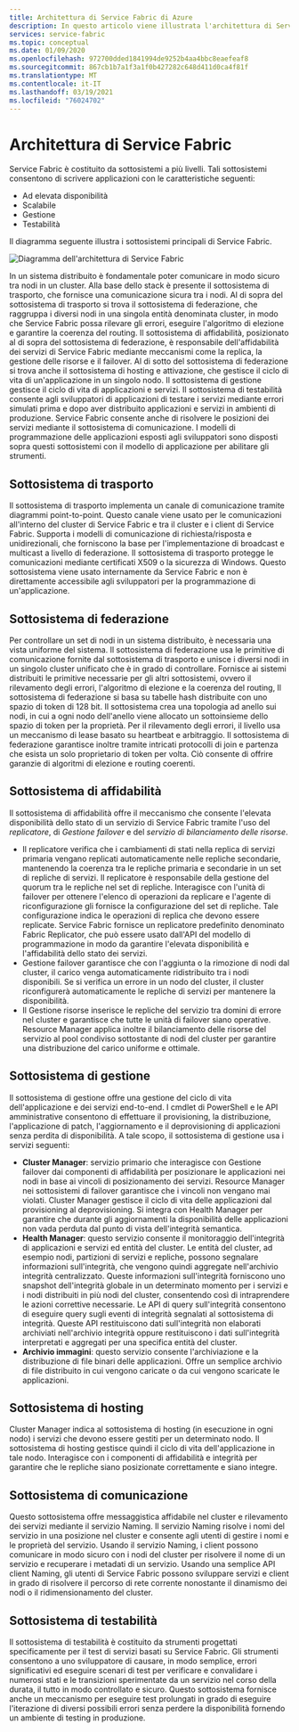 ```yaml
---
title: Architettura di Service Fabric di Azure
description: In questo articolo viene illustrata l'architettura di Service Fabric, una piattaforma di sistemi distribuiti utilizzata per compilare applicazioni scalabili, affidabili e facilmente gestibili per il cloud.
services: service-fabric
ms.topic: conceptual
ms.date: 01/09/2020
ms.openlocfilehash: 972700dded1841994de9252b4aa4bbc8eaefeaf8
ms.sourcegitcommit: 867cb1b7a1f3a1f0b427282c648d411d0ca4f81f
ms.translationtype: MT
ms.contentlocale: it-IT
ms.lasthandoff: 03/19/2021
ms.locfileid: "76024702"
---
```

# <a name="service-fabric-architecture"></a>Architettura di Service Fabric

Service Fabric è costituito da sottosistemi a più livelli. Tali sottosistemi consentono di scrivere applicazioni con le caratteristiche seguenti:

* Ad elevata disponibilità
* Scalabile
* Gestione
* Testabilità

Il diagramma seguente illustra i sottosistemi principali di Service Fabric.

![Diagramma dell'architettura di Service Fabric](media/service-fabric-architecture/service-fabric-architecture.png)

In un sistema distribuito è fondamentale poter comunicare in modo sicuro tra nodi in un cluster. Alla base dello stack è presente il sottosistema di trasporto, che fornisce una comunicazione sicura tra i nodi. Al di sopra del sottosistema di trasporto si trova il sottosistema di federazione, che raggruppa i diversi nodi in una singola entità denominata cluster, in modo che Service Fabric possa rilevare gli errori, eseguire l'algoritmo di elezione e garantire la coerenza del routing. Il sottosistema di affidabilità, posizionato al di sopra del sottosistema di federazione, è responsabile dell'affidabilità dei servizi di Service Fabric mediante meccanismi come la replica, la gestione delle risorse e il failover. Al di sotto del sottosistema di federazione si trova anche il sottosistema di hosting e attivazione, che gestisce il ciclo di vita di un'applicazione in un singolo nodo. Il sottosistema di gestione gestisce il ciclo di vita di applicazioni e servizi. Il sottosistema di testabilità consente agli sviluppatori di applicazioni di testare i servizi mediante errori simulati prima e dopo aver distribuito applicazioni e servizi in ambienti di produzione. Service Fabric consente anche di risolvere le posizioni dei servizi mediante il sottosistema di comunicazione. I modelli di programmazione delle applicazioni esposti agli sviluppatori sono disposti sopra questi sottosistemi con il modello di applicazione per abilitare gli strumenti.

## <a name="transport-subsystem"></a>Sottosistema di trasporto

Il sottosistema di trasporto implementa un canale di comunicazione tramite diagrammi point-to-point. Questo canale viene usato per le comunicazioni all'interno del cluster di Service Fabric e tra il cluster e i client di Service Fabric. Supporta i modelli di comunicazione di richiesta/risposta e unidirezionali, che forniscono la base per l'implementazione di broadcast e multicast a livello di federazione. Il sottosistema di trasporto protegge le comunicazioni mediante certificati X509 o la sicurezza di Windows. Questo sottosistema viene usato internamente da Service Fabric e non è direttamente accessibile agli sviluppatori per la programmazione di un'applicazione.

## <a name="federation-subsystem"></a>Sottosistema di federazione

Per controllare un set di nodi in un sistema distribuito, è necessaria una vista uniforme del sistema. Il sottosistema di federazione usa le primitive di comunicazione fornite dal sottosistema di trasporto e unisce i diversi nodi in un singolo cluster unificato che è in grado di controllare. Fornisce ai sistemi distribuiti le primitive necessarie per gli altri sottosistemi, ovvero il rilevamento degli errori, l'algoritmo di elezione e la coerenza del routing, Il sottosistema di federazione si basa su tabelle hash distribuite con uno spazio di token di 128 bit. Il sottosistema crea una topologia ad anello sui nodi, in cui a ogni nodo dell'anello viene allocato un sottoinsieme dello spazio di token per la proprietà. Per il rilevamento degli errori, il livello usa un meccanismo di lease basato su heartbeat e arbitraggio. Il sottosistema di federazione garantisce inoltre tramite intricati protocolli di join e partenza che esista un solo proprietario di token per volta. Ciò consente di offrire garanzie di algoritmi di elezione e routing coerenti.

## <a name="reliability-subsystem"></a>Sottosistema di affidabilità

Il sottosistema di affidabilità offre il meccanismo che consente l'elevata disponibilità dello stato di un servizio di Service Fabric tramite l'uso del *replicatore*, di *Gestione failover* e del *servizio di bilanciamento delle risorse*.

* Il replicatore verifica che i cambiamenti di stati nella replica di servizi primaria vengano replicati automaticamente nelle repliche secondarie, mantenendo la coerenza tra le repliche primaria e secondarie in un set di repliche di servizi. Il replicatore è responsabile della gestione del quorum tra le repliche nel set di repliche. Interagisce con l'unità di failover per ottenere l'elenco di operazioni da replicare e l'agente di riconfigurazione gli fornisce la configurazione del set di repliche. Tale configurazione indica le operazioni di replica che devono essere replicate. Service Fabric fornisce un replicatore predefinito denominato Fabric Replicator, che può essere usato dall'API del modello di programmazione in modo da garantire l'elevata disponibilità e l'affidabilità dello stato dei servizi.
* Gestione failover garantisce che con l'aggiunta o la rimozione di nodi dal cluster, il carico venga automaticamente ridistribuito tra i nodi disponibili. Se si verifica un errore in un nodo del cluster, il cluster riconfigurerà automaticamente le repliche di servizi per mantenere la disponibilità.
* Il Gestione risorse inserisce le repliche del servizio tra domini di errore nel cluster e garantisce che tutte le unità di failover siano operative. Resource Manager applica inoltre il bilanciamento delle risorse del servizio al pool condiviso sottostante di nodi del cluster per garantire una distribuzione del carico uniforme e ottimale.

## <a name="management-subsystem"></a>Sottosistema di gestione

Il sottosistema di gestione offre una gestione del ciclo di vita dell'applicazione e dei servizi end-to-end. I cmdlet di PowerShell e le API amministrative consentono di effettuare il provisioning, la distribuzione, l'applicazione di patch, l'aggiornamento e il deprovisioning di applicazioni senza perdita di disponibilità. A tale scopo, il sottosistema di gestione usa i servizi seguenti:

* **Cluster Manager**: servizio primario che interagisce con Gestione failover dai componenti di affidabilità per posizionare le applicazioni nei nodi in base ai vincoli di posizionamento dei servizi. Resource Manager nei sottosistemi di failover garantisce che i vincoli non vengano mai violati. Cluster Manager gestisce il ciclo di vita delle applicazioni dal provisioning al deprovisioning. Si integra con Health Manager per garantire che durante gli aggiornamenti la disponibilità delle applicazioni non vada perduta dal punto di vista dell'integrità semantica.
* **Health Manager**: questo servizio consente il monitoraggio dell'integrità di applicazioni e servizi ed entità del cluster. Le entità del cluster, ad esempio nodi, partizioni di servizi e repliche, possono segnalare informazioni sull'integrità, che vengono quindi aggregate nell'archivio integrità centralizzato. Queste informazioni sull'integrità forniscono uno snapshot dell'integrità globale in un determinato momento per i servizi e i nodi distribuiti in più nodi del cluster, consentendo così di intraprendere le azioni correttive necessarie. Le API di query sull'integrità consentono di eseguire query sugli eventi di integrità segnalati al sottosistema di integrità. Queste API restituiscono dati sull'integrità non elaborati archiviati nell'archivio integrità oppure restituiscono i dati sull'integrità interpretati e aggregati per una specifica entità del cluster.
* **Archivio immagini**: questo servizio consente l'archiviazione e la distribuzione di file binari delle applicazioni. Offre un semplice archivio di file distribuito in cui vengono caricate o da cui vengono scaricate le applicazioni.

## <a name="hosting-subsystem"></a>Sottosistema di hosting

Cluster Manager indica al sottosistema di hosting (in esecuzione in ogni nodo) i servizi che devono essere gestiti per un determinato nodo. Il sottosistema di hosting gestisce quindi il ciclo di vita dell'applicazione in tale nodo. Interagisce con i componenti di affidabilità e integrità per garantire che le repliche siano posizionate correttamente e siano integre.

## <a name="communication-subsystem"></a>Sottosistema di comunicazione

Questo sottosistema offre messaggistica affidabile nel cluster e rilevamento dei servizi mediante il servizio Naming. Il servizio Naming risolve i nomi del servizio in una posizione nel cluster e consente agli utenti di gestire i nomi e le proprietà del servizio. Usando il servizio Naming, i client possono comunicare in modo sicuro con i nodi del cluster per risolvere il nome di un servizio e recuperare i metadati di un servizio. Usando una semplice API client Naming, gli utenti di Service Fabric possono sviluppare servizi e client in grado di risolvere il percorso di rete corrente nonostante il dinamismo dei nodi o il ridimensionamento del cluster.

## <a name="testability-subsystem"></a>Sottosistema di testabilità

Il sottosistema di testabilità è costituito da strumenti progettati specificamente per il test di servizi basati su Service Fabric. Gli strumenti consentono a uno sviluppatore di causare, in modo semplice, errori significativi ed eseguire scenari di test per verificare e convalidare i numerosi stati e le transizioni sperimentate da un servizio nel corso della durata, il tutto in modo controllato e sicuro. Questo sottosistema fornisce anche un meccanismo per eseguire test prolungati in grado di eseguire l'iterazione di diversi possibili errori senza perdere la disponibilità fornendo un ambiente di testing in produzione.
